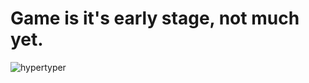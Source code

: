 # Game is it's early stage, not much yet. 
![hypertyper](https://github.com/user-attachments/assets/9e638d54-aab8-4e5b-aaef-cc9a7cd6c8eb)
